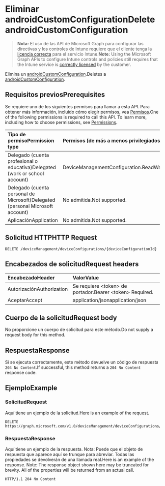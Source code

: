 # <a name="delete-androidcustomconfiguration"></a><span data-ttu-id="9c210-101">Eliminar androidCustomConfiguration</span><span class="sxs-lookup"><span data-stu-id="9c210-101">Delete androidCustomConfiguration</span></span>

> <span data-ttu-id="9c210-102">**Nota:** El uso de las API de Microsoft Graph para configurar las directivas y los controles de Intune requiere que el cliente tenga la [licencia correcta](https://go.microsoft.com/fwlink/?linkid=839381) para el servicio Intune.</span><span class="sxs-lookup"><span data-stu-id="9c210-102">**Note:** Using the Microsoft Graph APIs to configure Intune controls and policies still requires that the Intune service is [correctly licensed](https://go.microsoft.com/fwlink/?linkid=839381) by the customer.</span></span>

<span data-ttu-id="9c210-103">Elimina un [androidCustomConfiguration](../resources/intune_deviceconfig_androidcustomconfiguration.md).</span><span class="sxs-lookup"><span data-stu-id="9c210-103">Deletes a [androidCustomConfiguration](../resources/intune_deviceconfig_androidcustomconfiguration.md).</span></span>
## <a name="prerequisites"></a><span data-ttu-id="9c210-104">Requisitos previos</span><span class="sxs-lookup"><span data-stu-id="9c210-104">Prerequisites</span></span>
<span data-ttu-id="9c210-p101">Se requiere uno de los siguientes permisos para llamar a esta API. Para obtener más información, incluido cómo elegir permisos, vea [Permisos](../../../concepts/permissions_reference.md).</span><span class="sxs-lookup"><span data-stu-id="9c210-p101">One of the following permissions is required to call this API. To learn more, including how to choose permissions, see [Permissions](../../../concepts/permissions_reference.md).</span></span>

|<span data-ttu-id="9c210-107">Tipo de permiso</span><span class="sxs-lookup"><span data-stu-id="9c210-107">Permission type</span></span>|<span data-ttu-id="9c210-108">Permisos (de más a menos privilegiados)</span><span class="sxs-lookup"><span data-stu-id="9c210-108">Permissions (from most to least privileged)</span></span>|
|:---|:---|
|<span data-ttu-id="9c210-109">Delegado (cuenta profesional o educativa)</span><span class="sxs-lookup"><span data-stu-id="9c210-109">Delegated (work or school account)</span></span>|<span data-ttu-id="9c210-110">DeviceManagementConfiguration.ReadWrite.All</span><span class="sxs-lookup"><span data-stu-id="9c210-110">DeviceManagementConfiguration.ReadWrite.All</span></span>|
|<span data-ttu-id="9c210-111">Delegado (cuenta personal de Microsoft)</span><span class="sxs-lookup"><span data-stu-id="9c210-111">Delegated (personal Microsoft account)</span></span>|<span data-ttu-id="9c210-112">No admitida.</span><span class="sxs-lookup"><span data-stu-id="9c210-112">Not supported.</span></span>|
|<span data-ttu-id="9c210-113">Aplicación</span><span class="sxs-lookup"><span data-stu-id="9c210-113">Application</span></span>|<span data-ttu-id="9c210-114">No admitida.</span><span class="sxs-lookup"><span data-stu-id="9c210-114">Not supported.</span></span>|

## <a name="http-request"></a><span data-ttu-id="9c210-115">Solicitud HTTP</span><span class="sxs-lookup"><span data-stu-id="9c210-115">HTTP Request</span></span>
<!-- {
  "blockType": "ignored"
}
-->
``` http
DELETE /deviceManagement/deviceConfigurations/{deviceConfigurationId}
```

## <a name="request-headers"></a><span data-ttu-id="9c210-116">Encabezados de solicitud</span><span class="sxs-lookup"><span data-stu-id="9c210-116">Request headers</span></span>
|<span data-ttu-id="9c210-117">Encabezado</span><span class="sxs-lookup"><span data-stu-id="9c210-117">Header</span></span>|<span data-ttu-id="9c210-118">Valor</span><span class="sxs-lookup"><span data-stu-id="9c210-118">Value</span></span>|
|:---|:---|
|<span data-ttu-id="9c210-119">Autorización</span><span class="sxs-lookup"><span data-stu-id="9c210-119">Authorization</span></span>|<span data-ttu-id="9c210-120">Se requiere &lt;token&gt; de portador.</span><span class="sxs-lookup"><span data-stu-id="9c210-120">Bearer &lt;token&gt; Required.</span></span>|
|<span data-ttu-id="9c210-121">Aceptar</span><span class="sxs-lookup"><span data-stu-id="9c210-121">Accept</span></span>|<span data-ttu-id="9c210-122">application/json</span><span class="sxs-lookup"><span data-stu-id="9c210-122">application/json</span></span>|

## <a name="request-body"></a><span data-ttu-id="9c210-123">Cuerpo de la solicitud</span><span class="sxs-lookup"><span data-stu-id="9c210-123">Request body</span></span>
<span data-ttu-id="9c210-124">No proporcione un cuerpo de solicitud para este método.</span><span class="sxs-lookup"><span data-stu-id="9c210-124">Do not supply a request body for this method.</span></span>

## <a name="response"></a><span data-ttu-id="9c210-125">Respuesta</span><span class="sxs-lookup"><span data-stu-id="9c210-125">Response</span></span>
<span data-ttu-id="9c210-126">Si se ejecuta correctamente, este método devuelve un código de respuesta `204 No Content`.</span><span class="sxs-lookup"><span data-stu-id="9c210-126">If successful, this method returns a `204 No Content` response code.</span></span>

## <a name="example"></a><span data-ttu-id="9c210-127">Ejemplo</span><span class="sxs-lookup"><span data-stu-id="9c210-127">Example</span></span>
### <a name="request"></a><span data-ttu-id="9c210-128">Solicitud</span><span class="sxs-lookup"><span data-stu-id="9c210-128">Request</span></span>
<span data-ttu-id="9c210-129">Aquí tiene un ejemplo de la solicitud.</span><span class="sxs-lookup"><span data-stu-id="9c210-129">Here is an example of the request.</span></span>
``` http
DELETE https://graph.microsoft.com/v1.0/deviceManagement/deviceConfigurations/{deviceConfigurationId}
```

### <a name="response"></a><span data-ttu-id="9c210-130">Respuesta</span><span class="sxs-lookup"><span data-stu-id="9c210-130">Response</span></span>
<span data-ttu-id="9c210-p102">Aquí tiene un ejemplo de la respuesta. Nota: Puede que el objeto de respuesta que aparece aquí se trunque para abreviar. Todas las propiedades se devolverán de una llamada real.</span><span class="sxs-lookup"><span data-stu-id="9c210-p102">Here is an example of the response. Note: The response object shown here may be truncated for brevity. All of the properties will be returned from an actual call.</span></span>
``` http
HTTP/1.1 204 No Content
```



